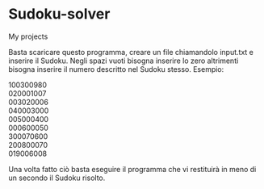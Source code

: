 # Sudoku-solver
My projects

Basta scaricare questo programma, creare un file chiamandolo input.txt e inserire il Sudoku.
Negli spazi vuoti bisogna inserire lo zero altrimenti bisogna inserire il numero descritto nel Sudoku stesso.
Esempio: 

100300980<br>
020001007<br>
003020006<br>
040003000<br>
005000400<br>
000600050<br>
300070600<br>
200800070<br>
019006008<br>

Una volta fatto ciò basta eseguire il programma che vi restituirà in meno di un secondo il Sudoku risolto.
